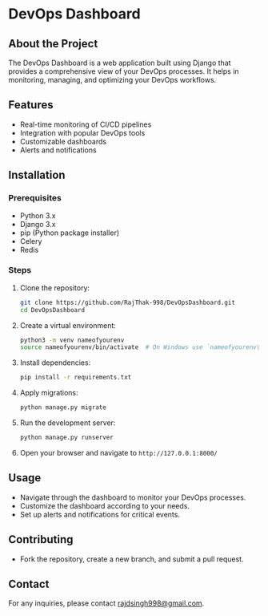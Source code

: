 # DevOps Dashboard

## About the Project
The DevOps Dashboard is a web application built using Django that provides a comprehensive view of your DevOps processes. It helps in monitoring, managing, and optimizing your DevOps workflows.

## Features
- Real-time monitoring of CI/CD pipelines
- Integration with popular DevOps tools
- Customizable dashboards
- Alerts and notifications

## Installation

### Prerequisites
- Python 3.x
- Django 3.x
- pip (Python package installer)
- Celery
- Redis

### Steps
1. Clone the repository:
    ```bash
    git clone https://github.com/RajThak-998/DevOpsDashboard.git
    cd DevOpsDashboard
    ```

2. Create a virtual environment:
    ```bash
    python3 -m venv nameofyourenv
    source nameofyourenv/bin/activate  # On Windows use `nameofyourenv\Scripts\activate`
    ```

3. Install dependencies:
    ```bash
    pip install -r requirements.txt
    ```

4. Apply migrations:
    ```bash
    python manage.py migrate
    ```

5. Run the development server:
    ```bash
    python manage.py runserver
    ```

6. Open your browser and navigate to `http://127.0.0.1:8000/`

## Usage
- Navigate through the dashboard to monitor your DevOps processes.
- Customize the dashboard according to your needs.
- Set up alerts and notifications for critical events.

## Contributing
- Fork the repository, create a new branch, and submit a pull request.


## Contact
For any inquiries, please contact [rajdsingh998@gmail.com](mailto:rajdsingh998@gmail.com).
